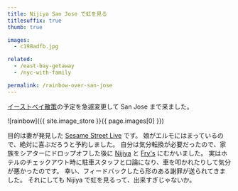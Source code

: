 ```yaml
---
title: Nijiya San Jose で虹を見る
titlesuffix: true
thumb: true

images:
  - c198adfb.jpg

related:
  - /east-bay-getaway
  - /nyc-with-family

permalink: /rainbow-over-san-jose
---
```


[イーストベイ散策](/east-bay-getaway)の予定を急遽変更して San Jose まで来ました。

![rainbow]({{ site.image_store }}{{ page.images[0] }})

目的は妻が発見した [Sesame Street Live](https://www.sesamestreetlive.com) です。
娘がエルモにはまっているので、絶対に喜ぶだろうと予約しました。
自分は気分転換が必要だったので、家族をシアターにドロップオフした後に [Nijiya](https://www.yelp.com/biz/nijiya-market-san-jose) と [Fry's](https://www.frys.com) にむかいました。
実はホテルのチェックアウト時に駐車スタッフと口論になり、車を叩かれたりして気分が悪かったのです。
幸い、フィードバックしたら形のある謝罪が送られてきました。
それにしても Nijiya で虹を見るって、出来すぎじゃないか。
